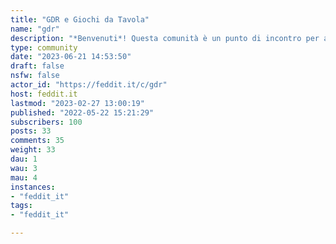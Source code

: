 ```yaml
---
title: "GDR e Giochi da Tavola" 
name: "gdr"
description: "*Benvenuti*! Questa comunità è un punto di incontro per appassionati di Libri Game, Gioco di ruolo e Giochi da Tavola**Regole** - All’interno di questa comunità è necessario parlare in italiano. - Un luogo dove pubblicare e commentare le notizie relative al mondo del Gioco di ruolo e Libri Game, dove consigliare le proprie letture e condividere le proprie collezioni. - Ogni contributo è prezioso, il confronto e lo scambio di opinioni   sono una ricchezza; unico limite è il rispetto reciproco e l’utilizzo   di un linguaggio appropriato. - il regolamento potrebbe subire cambiamenti in futuro per migliorare   l'esperienza per tuttiringrazio [Fumetti](https://feddit.it/c/fumetti), per la possibilità di prendere spunto dalla sua presentazione"
type: community
date: "2023-06-21 14:53:50"
draft: false
nsfw: false
actor_id: "https://feddit.it/c/gdr"
host: feddit.it
lastmod: "2023-02-27 13:00:19"
published: "2022-05-22 15:21:29"
subscribers: 100
posts: 33
comments: 35
weight: 33
dau: 1
wau: 3
mau: 4
instances:
- "feddit_it"
tags: 
- "feddit_it"

---
```

